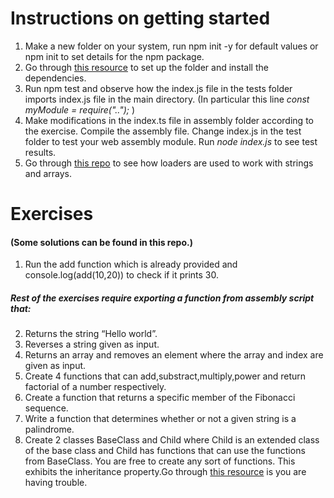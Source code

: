 # Instructions on getting started

1. Make a new folder on your system, run npm init -y for default values or npm init to set details for the npm package.
2. Go through [this resource](https://www.assemblyscript.org/quick-start.html#setting-up-a-new-project) to set up the folder and install the dependencies.
3. Run npm test and observe how the index.js file in the tests folder imports index.js file in the main directory. (In particular this line *const myModule = require("..");* )
4. Make modifications in the index.ts file in assembly folder according to the exercise. Compile the assembly file. Change index.js in the test folder to test your web assembly module. Run *node index.js* to see test results. 
5. Go through [this repo](https://github.com/AssemblyScript/examples/tree/main/loader) to see how loaders are used to work with strings and arrays.

# Exercises

#### (Some solutions can be found in this repo.)

1. Run the add function which is already provided and console.log(add(10,20)) to check if it prints 30.

##### Rest of the exercises require exporting a function from assembly script that:
2. Returns the string “Hello world”. 
3. Reverses a string given as input.
4. Returns an array and removes an element where the array and index are given as input.
5.  Create 4 functions that can add,substract,multiply,power and return factorial of a number respectively.
6. Create a function that returns a specific member of the Fibonacci sequence.
7. Write a function that determines whether or not a given string is a palindrome.
8. Create 2 classes BaseClass and Child where Child is an extended class of the base class and Child has functions that can use the functions from BaseClass. You are free to create any sort of functions. This exhibits the inheritance property.Go through [this resource](https://www.assemblyscript.org/examples/snippets.html#extending-classes) is you are having trouble.

